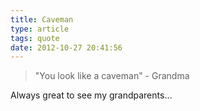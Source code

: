 ```yaml
---
title: Caveman
type: article
tags: quote
date: 2012-10-27 20:41:56
---
```


<blockquote> <p> &quot;You look like a caveman&quot; - Grandma</p></blockquote><p> Always great to see my grandparents…</p>

